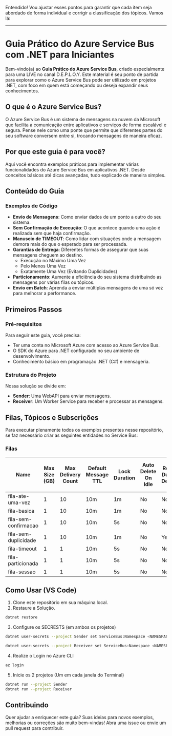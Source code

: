 Entendido! Vou ajustar esses pontos para garantir que cada item seja abordado de forma individual e corrigir a classificação dos tópicos. Vamos lá:

---

# Guia Prático do Azure Service Bus com .NET para Iniciantes

Bem-vindo(a) ao **Guia Prático do Azure Service Bus**, criado especialmente para uma LIVE no canal D.E.P.L.O.Y. Este material é seu ponto de partida para explorar como o Azure Service Bus pode ser utilizado em projetos .NET, com foco em quem está começando ou deseja expandir seus conhecimentos.

## O que é o Azure Service Bus?

O Azure Service Bus é um sistema de mensagens na nuvem da Microsoft que facilita a comunicação entre aplicativos e serviços de forma escalável e segura. Pense nele como uma ponte que permite que diferentes partes do seu software conversem entre si, trocando mensagens de maneira eficaz.

## Por que este guia é para você?

Aqui você encontra exemplos práticos para implementar várias funcionalidades do Azure Service Bus em aplicativos .NET. Desde conceitos básicos até dicas avançadas, tudo explicado de maneira simples.

## Conteúdo do Guia

### Exemplos de Código

- **Envio de Mensagens**: Como enviar dados de um ponto a outro do seu sistema.
- **Sem Confirmação de Execução**: O que acontece quando uma ação é realizada sem que haja confirmação.
- **Manuseio de TIMEOUT**: Como lidar com situações onde a mensagem demora mais do que o esperado para ser processada.
- **Garantias de Entrega**: Diferentes formas de assegurar que suas mensagens cheguem ao destino.
  - Execução no Máximo Uma Vez
  - Pelo Menos Uma Vez
  - Exatamente Uma Vez (Evitando Duplicidades)
- **Particionamento**: Aumente a eficiência do seu sistema distribuindo as mensagens por várias filas ou tópicos.
- **Envio em Batch**: Aprenda a enviar múltiplas mensagens de uma só vez para melhorar a performance.

## Primeiros Passos

### Pré-requisitos

Para seguir este guia, você precisa:

- Ter uma conta no Microsoft Azure com acesso ao Azure Service Bus.
- O SDK do Azure para .NET configurado no seu ambiente de desenvolvimento.
- Conhecimento básico em programação .NET (C#) e mensageria.

### Estrutura do Projeto

Nossa solução se divide em:

- **Sender**: Uma WebAPI para enviar mensagens.
- **Receiver**: Um Worker Service para receber e processar as mensagens.

## Filas, Tópicos e Subscrições

Para executar plenamente todos os exemplos presentes nesse repositório, se faz necessário criar as seguintes entidades no Service Bus:

### Filas

| Name | Max Size (GB) | Max Delivery Count | Default Message TTL | Lock Duration | Auto Delete On Idle | Requires Duplicate Detection | Duplicate Detection History Time Window | Dead Lettering On Message Expiration | Enable Partitioning | Requires Session |
|-----------------------|---------------|--------------------|---------------------|---------------|----------------------|----------------------------------|----------------------------------------|--------------------------------------|---------------------|------------------|
| fila-ate-uma-vez | 1 | 10 | 10m | 1m | No | No | | No | No | No |
| fila-basica | 1 | 10 | 10m | 1m | No | No | | No | No | No |
| fila-sem-confirmacao | 1 | 10 | 10m | 5s | No | No | | No | No | No |
| fila-sem-duplicidade | 1 | 10 | 10m | 1m | No | Yes | 10m | No | No | No |
| fila-timeout | 1 | 1 | 10m | 5s | No | No | | No | No | No |
| fila-particionada | 1 | 1 | 10m | 5s | No | No | | No | Yes | No |
| fila-sessao | 1 | 1 | 10m | 5s | No | No | | No | No | Yes |

## Como Usar (VS Code)

1. Clone este repositório em sua máquina local.
2. Restaure a Solução.
```sh
dotnet restore
```
3. Configure os SECRESTS (em ambos os projetos)
```sh
dotnet user-secrets --project Sender set ServiceBus:Namespace <NAMESPACE_SERVICE_BUS>
```
```sh
dotnet user-secrets --project Receiver set ServiceBus:Namespace <NAMESPACE_SERVICE_BUS>
```
4. Realize o Login no Azure CLI
```sh
az login
```
5. Inicie os 2 projetos (Um em cada janela do Terminal)
```sh
dotnet run --project Sender
dotnet run --project Receiver
```

## Contribuindo

Quer ajudar a enriquecer este guia? Suas ideias para novos exemplos, melhorias ou correções são muito bem-vindas! Abra uma issue ou envie um pull request para contribuir.